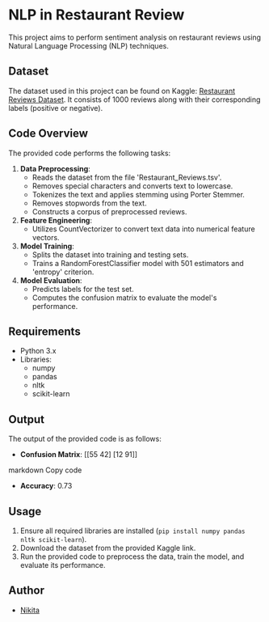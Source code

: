 # NLP in Restaurant Review

This project aims to perform sentiment analysis on restaurant reviews using Natural Language Processing (NLP) techniques.

## Dataset
The dataset used in this project can be found on Kaggle: [Restaurant Reviews Dataset](https://www.kaggle.com/datasets/d4rklucif3r/restaurant-reviews). It consists of 1000 reviews along with their corresponding labels (positive or negative).

## Code Overview
The provided code performs the following tasks:
1. **Data Preprocessing**:
   - Reads the dataset from the file 'Restaurant_Reviews.tsv'.
   - Removes special characters and converts text to lowercase.
   - Tokenizes the text and applies stemming using Porter Stemmer.
   - Removes stopwords from the text.
   - Constructs a corpus of preprocessed reviews.
2. **Feature Engineering**:
   - Utilizes CountVectorizer to convert text data into numerical feature vectors.
3. **Model Training**:
   - Splits the dataset into training and testing sets.
   - Trains a RandomForestClassifier model with 501 estimators and 'entropy' criterion.
4. **Model Evaluation**:
   - Predicts labels for the test set.
   - Computes the confusion matrix to evaluate the model's performance.

## Requirements
- Python 3.x
- Libraries:
  - numpy
  - pandas
  - nltk
  - scikit-learn

## Output
The output of the provided code is as follows:
- **Confusion Matrix**:
[[55 42]
[12 91]]

markdown
Copy code
- **Accuracy**: 0.73

## Usage
1. Ensure all required libraries are installed (`pip install numpy pandas nltk scikit-learn`).
2. Download the dataset from the provided Kaggle link.
3. Run the provided code to preprocess the data, train the model, and evaluate its performance.

## Author
- [Nikita]([url](https://github.com/NikitaKandwal))

